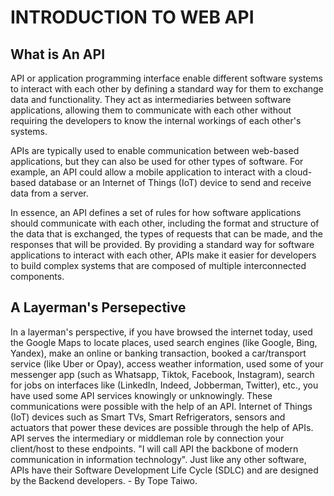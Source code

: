 # INTRODUCTION TO WEB API

## What is An API

API or application programming interface enable different software systems to interact with each other by defining a standard way for them to exchange data and functionality. They act as intermediaries between software applications, allowing them to communicate with each other without requiring the developers to know the internal workings of each other's systems.

APIs are typically used to enable communication between web-based applications, but they can also be used for other types of software. For example, an API could allow a mobile application to interact with a cloud-based database or an Internet of Things (IoT) device to send and receive data from a server.

In essence, an API defines a set of rules for how software applications should communicate with each other, including the format and structure of the data that is exchanged, the types of requests that can be made, and the responses that will be provided. By providing a standard way for software applications to interact with each other, APIs make it easier for developers to build complex systems that are composed of multiple interconnected components.

## A Layerman's Persepective

In a layerman's perspective, if you have browsed the internet today, used the Google Maps to locate places, used search engines (like Google, Bing, Yandex), make an online or banking transaction, booked a car/transport service (like Uber or Opay), access weather information, used some of your messenger app (such as Whatsapp, Tiktok, Facebook, Instagram), search for jobs on interfaces like (LinkedIn, Indeed, Jobberman, Twitter), etc., you have used some API services knowingly or unknowingly. These communications were possible with the help of an API. Internet of Things (IoT) devices such as Smart TVs, Smart Refrigerators, sensors and actuators that power these devices are possible through the help of APIs. API serves the intermediary or middleman role by connection your client/host to these endpoints. "I will call API the backbone of modern communication in information technology". Just like any other software, APIs have their Software Development Life Cycle (SDLC) and are designed by the Backend developers. - By Tope Taiwo.
